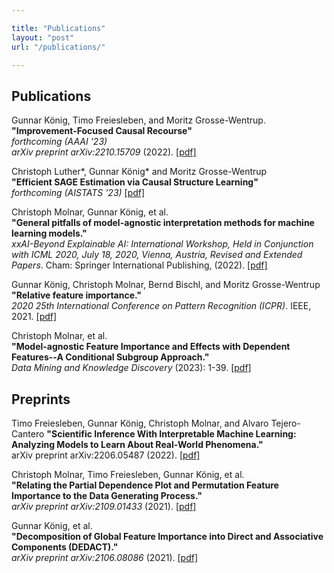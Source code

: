 ```yaml
---

title: "Publications"
layout: "post"
url: "/publications/"

---
```



## Publications

Gunnar König, Timo Freiesleben, and Moritz Grosse-Wentrup.\
**"Improvement-Focused Causal Recourse"**\
*forthcoming (AAAI '23)*\
*arXiv preprint arXiv:2210.15709* (2022). [[pdf]](/pdf/publications/icr-fullpaper.pdf)

Christoph Luther\*, Gunnar König\* and Moritz Grosse-Wentrup\
**"Efficient SAGE Estimation via Causal Structure Learning"**\
*forthcoming (AISTATS '23)* [[pdf]](/pdf/publications/dsage-fullpaper.pdf)

Christoph Molnar, Gunnar König, et al.\
**"General pitfalls of model-agnostic interpretation methods for machine learning models."**\
*xxAI-Beyond Explainable AI: International Workshop, Held in Conjunction with ICML  2020, July 18, 2020, Vienna, Austria, Revised and Extended Papers*. Cham: Springer International Publishing, (2022). [[pdf]](https://arxiv.org/pdf/2007.04131.pdf)

Gunnar König, Christoph Molnar, Bernd Bischl, and Moritz Grosse-Wentrup\
**"Relative feature importance."**\
*2020 25th International Conference on Pattern Recognition (ICPR)*. IEEE, 2021. [[pdf]](https://arxiv.org/pdf/2007.08283.pdf)

Christoph Molnar, et al.\
**"Model-agnostic Feature Importance and Effects with Dependent Features--A Conditional Subgroup Approach."**\
*Data Mining and Knowledge Discovery* (2023): 1-39. [[pdf]](https://arxiv.org/pdf/2006.04628.pdf)

## Preprints

Timo Freiesleben, Gunnar König, Christoph Molnar, and Alvaro Tejero-Cantero
**"Scientific Inference With Interpretable Machine Learning: Analyzing Models to Learn About Real-World Phenomena."**\
arXiv preprint arXiv:2206.05487 (2022). [[pdf]](https://arxiv.org/pdf/2206.05487.pdf)

Christoph Molnar, Timo Freiesleben, Gunnar König, et al.\
**"Relating the Partial Dependence Plot and  Permutation Feature Importance to the Data Generating Process."**\
*arXiv preprint arXiv:2109.01433* (2021). [[pdf]](https://arxiv.org/pdf/2109.01433.pdf)

Gunnar König, et al.\
**"Decomposition of Global Feature Importance into Direct and Associative Components (DEDACT)."**\
*arXiv preprint arXiv:2106.08086* (2021). [[pdf]](https://arxiv.org/pdf/2106.08086.pdf)





